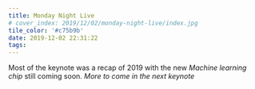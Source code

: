 ```yaml
---
title: Monday Night Live
# cover_index: 2019/12/02/monday-night-live/index.jpg
tile_color: '#c75b9b'
date: 2019-12-02 22:31:22
tags:
---
```


Most of the keynote was a recap of 2019 with the new *Machine learning chip* still coming soon.
*More to come in the next keynote*
